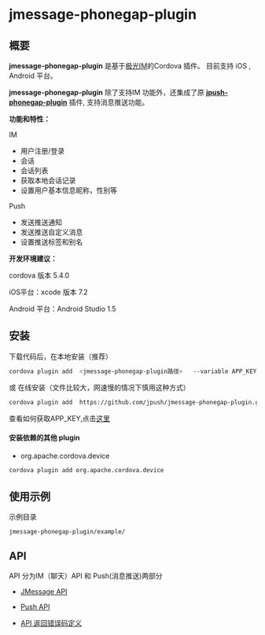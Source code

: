 
# jmessage-phonegap-plugin

## 概要

**jmessage-phonegap-plugin** 是基于[极光IM](http://docs.jpush.io/guideline/jmessage_guide/)的Cordova 插件。 目前支持 iOS , Android 平台。

**jmessage-phonegap-plugin**  除了支持IM 功能外，还集成了原 [**jpush-phonegap-plugin**](https://github.com/jpush/jpush-phonegap-plugin) 插件,  支持消息推送功能。


**功能和特性：**

IM
+ 用户注册/登录
+ 会话
+ 会话列表
+ 获取本地会话记录
+ 设置用户基本信息昵称，性别等

Push
+ 发送推送通知
+ 发送推送自定义消息
+ 设置推送标签和别名



**开发环境建议：**


cordova 版本 5.4.0 

iOS平台：xcode 版本 7.2

Android 平台：Android Studio 1.5


## 安装

下载代码后，在本地安装（推荐）

```sh
cordova plugin add  <jmessage-phonegap-plugin路径>   --variable APP_KEY=<your app key>
```

或 在线安装（文件比较大，网速慢的情况下慎用这种方式）

```sh
cordova plugin add  https://github.com/jpush/jmessage-phonegap-plugin.git --variable APP_KEY=<your app key>
```




查看如何获取APP_KEY,点击[这里](http://docs.jpush.io/guideline/statistical_report/)




#### 安装依赖的其他 plugin

+ org.apache.cordova.device

```sh
cordova plugin add org.apache.cordova.device
```



## 使用示例

示例目录

`jmessage-phonegap-plugin/example/`





## API 

API 分为IM（聊天）API 和  Push(消息推送)两部分

+ [JMessage API](doc/JMessage_API.md)

+ [Push API](doc/JPush_API.md)

+ [API 返回错误码定义](http://docs.jpush.io/client/im_errorcode/)








